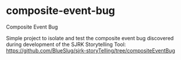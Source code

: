 # composite-event-bug

Composite Event Bug

Simple project to isolate and test the composite event bug discovered during development of the SJRK Storytelling Tool:
https://github.com/BlueSlug/sjrk-storyTelling/tree/compositeEventBug
